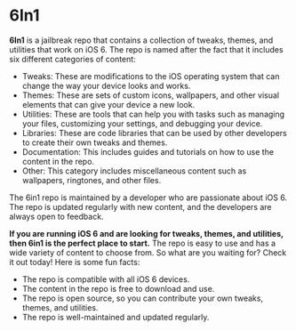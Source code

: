 # 6In1
**6In1** is a jailbreak repo that contains a collection of tweaks, themes, and utilities that work on iOS 6. The repo is named after the fact that it includes six different categories of content:

* Tweaks: These are modifications to the iOS operating system that can change the way your device looks and works.
* Themes: These are sets of custom icons, wallpapers, and other visual elements that can give your device a new look.
* Utilities: These are tools that can help you with tasks such as managing your files, customizing your settings, and debugging your device.
* Libraries: These are code libraries that can be used by other developers to create their own tweaks and themes.
* Documentation: This includes guides and tutorials on how to use the content in the repo.
* Other: This category includes miscellaneous content such as wallpapers, ringtones, and other files.

The 6in1 repo is maintained by a developer who are passionate about iOS 6. The repo is updated regularly with new content, and the developers are always open to feedback.

**If you are running iOS 6 and are looking for tweaks, themes, and utilities, then 6in1 is the perfect place to start.** The repo is easy to use and has a wide variety of content to choose from. So what are you waiting for? Check it out today!
Here is some fun facts:
* The repo is compatible with all iOS 6 devices.
* The content in the repo is free to download and use.
* The repo is open source, so you can contribute your own tweaks, themes, and utilities.
* The repo is well-maintained and updated regularly.
